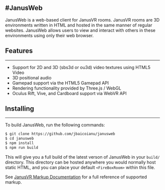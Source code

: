 #JanusWeb
--------
JanusWeb is a web-based client for JanusVR rooms.  JanusVR rooms are 3D environments 
written in HTML and hosted in the same manner of regular websites.  JanusWeb allows
users to view and interact with others in these environments using only their web
browser.

## Features
--------
- Support for 2D and 3D (sbs3d or ou3d) video textures using HTML5 Video
- 3D positional audio
- Gamepad support via the HTML5 Gamepad API
- Rendering functionality provided by Three.js / WebGL
- Oculus Rift, Vive, and Cardboard support via WebVR API

## Installing
----------
To build JanusWeb, run the following commands:

```bash
$ git clone https://github.com/jbaicoianu/janusweb
$ cd janusweb
$ npm install
$ npm run build
```

This will give you a full build of the latest verson of JanusWeb in your `build/` 
directory.  This directory can be hosted anywhere you would normally host static 
HTML, and you can place your default ```<FireBoxRoom>``` within this file.

See [JanusVR Markup Documentation](http://janusvr.com/guide/markuplanguage/index.html) for a full reference of supported markup.
